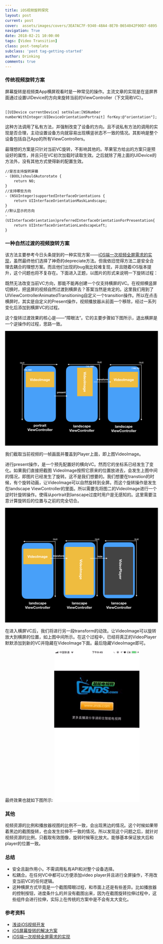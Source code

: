 ```yaml
---
title: iOS视频旋转探究
layout: post
current: post
cover:  assets/images/covers/3EA7AC7F-9340-48A4-8E70-B654042F90D7-6895-00000617CD7902A2_tmp.jpg
navigation: True
date: 2018-02-21 10:00:00
tags: [Video Transition]
class: post-template
subclass: 'post tag-getting-started'
author: Drinking
comments: true
---
```


### 传统视频旋转方案
屏幕旋转是视频类App横屏观看时是一种常见的操作。主流文章的实现是在竖屏界面通过设置UIDevice的方向来旋转当前的ViewController（下文简称VC）。

```objc

[[UIDevice currentDevice] setValue:[NSNumber numberWithInteger:UIDeviceOrientationPortrait] forKey:@"orientation"];

```
这种方法调用了私有方法，并强制改变了设备的方向。且不说私有方法的调用的实现是否合理，主动设置设备方向就容易出现横竖状态不一致的情况。其影响是整个设备包括自己App的所有ViewControllers。

最理想的方案是只针对当前VC旋转，不影响其他的。苹果官方给出的方案只是预设好的属性，并且只在VC初次加载时读取生效。之后就除了用上面的UIDevice的方法外，没有其他方式使得新的配置生效。

```objc
//是否支持旋转屏幕
- (BOOL)shouldAutorotate {
    return NO;
}
//支持哪些方向
- (NSUInteger)supportedInterfaceOrientations {
    return UIInterfaceOrientationMaskLandscape;
}
//默认显示的方向
- (UIInterfaceOrientation)preferredInterfaceOrientationForPresentation{
    return UIInterfaceOrientationLandscapeLeft;
}
```


### 一种自然过渡的视频旋转方案

该方法主要参考今日头条提到的一种实现方案——[iOS端一次视频全屏需求的实现](https://techblog.toutiao.com/2017/03/28/fullscreen/)，虽然最终他们选择了神奇的depreciate方法。但我依旧觉得方法二是安全合理去耦合的理想方案。而且他们出现的bug我比较难复现，并且随着iOS版本提升，这个问题也将不复存在。下面进入正题，以图片的形式来说明一下旋转过程：

既然无法改变当前VC方向，那能不能再创建一个仅支持横屏的VC。在视频横竖屏切换时，把竖屏的视频自然过渡到横屏去？答案当然是肯定的。这里我们用到了UIViewControllerAnimatedTransitioning自定义一个transition操作。所以在点击横屏时，其实是自定义的Present操作，视频播放器从前面一个移除，经过一系列变化后添加到横屏VC的过程。

这个旋转过渡效果的核心是——“障眼法”。它的主要步骤如下图所示，退出横屏是一个逆操作的过程，思路一致。

![iOS-video1](/assets/img/2018/iOS-video1.jpeg)

我们截取当前视频的一帧画面并覆盖到Player上面，即上图VideoImage。

进行present操作，是一个预先配置好的横向VC。然而它的坐标系已经发生了变化。如果我们直接把截图 VideoImage按照它原来的位置放进去，会发生上图中间的情况，即图片已经发生了旋转。这不是我们想要的。我们想要在transtion的时候，有个旋转动画，让VideoImage可以自然旋转到全屏。而这个旋转操作是发生在landscape ViewController的里面。所以需要先将图二的VideoImage进行一个逆时针旋转操作。使得从portrait到lanscape过度时用户是无感知的。这里需要注意计算旋转后的位置与之前的完全切合。

![iOS-video2](/assets/img/2018/iOS-video2.jpeg)


在进入横屏VC后，我们将进行另一段transform的动效。让VideoImage可以旋转放大到横屏的位置，如上图中间所示。在这个过程中，已经将真正的VideoPlayer默默添加到新的VC并隐藏在VideoImage下面。最后隐藏VideoImage即可。

最终效果也就如下图所示:
![video-transition](/assets/img/2018/video-transition.gif)


### 其他
视频资源的比例和播放器视图的比例不一致，会出现黑边的情况。这个时候如果带着黑边的截图旋转，也会发生拉伸不一致的情况。所以发现这个问题之后，就针对视频资源的比例，只截取有效图像，旋转时候等比放大。能够基本保证放大后和player的位置一致。

### 总结

- 安全且副作用小。不需调用私有API和对整个设备选择。
- 松耦合。在任何VC中都可以方便添加video player并且进行全屏操作，不用改变当前VC的任何逻辑。
- 这种横屏方式毕竟是一个截图障眼过程，和市面上还是有些差异。比如播放器的控制按钮，进度条什么的并没有截图出来，因为在截图旋转拉伸过程中，这些组件会进行拉伸，实际上在传统的方案中是不会有太大变化。

### 参考资料
- [浅谈iOS视频开发](http://www.cnblogs.com/booksky/p/5213198.html)
- [iOS屏幕旋转的解决方案](https://www.jianshu.com/p/c973817d40c8)
- [iOS端一次视频全屏需求的实现](https://techblog.toutiao.com/2017/03/28/fullscreen/)

